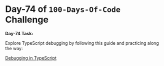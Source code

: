 # Day-74 of `100-Days-Of-Code` Challenge

**Day-74 Task:**

Explore TypeScript debugging by following this guide and practicing along the way:

[Debugging in TypeScript](./TS-debugging/README.md)